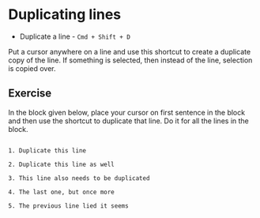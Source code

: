 Duplicating lines
==================

* Duplicate a line - `Cmd + Shift + D`

Put a cursor anywhere on a line and use this shortcut to create a duplicate
copy of the line. If something is selected, then instead of the line, selection
is copied over.


Exercise
---------

In the block given below, place your cursor on first sentence in the block and
then use the shortcut to duplicate that line. Do it for all the lines in the
block.

```

1. Duplicate this line

2. Duplicate this line as well

3. This line also needs to be duplicated

4. The last one, but once more

5. The previous line lied it seems

```
